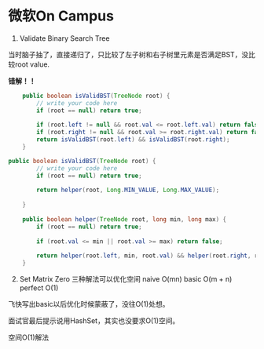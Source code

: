 # 微软On Campus

1. Validate Binary Search Tree

当时脑子抽了，直接递归了，只比较了左子树和右子树里元素是否满足BST，没比较root value.

**错解！！**
```java
    public boolean isValidBST(TreeNode root) {
        // write your code here
        if (root == null) return true;
        
        if (root.left != null && root.val <= root.left.val) return false;
        if (root.right != null && root.val >= root.right.val) return false;
        return isValidBST(root.left) && isValidBST(root.right);
    }
```


```java
public boolean isValidBST(TreeNode root) {
        // write your code here
        if (root == null) return true;
        
        return helper(root, Long.MIN_VALUE, Long.MAX_VALUE);
        
    }
    
    public boolean helper(TreeNode root, long min, long max) {
        if (root == null) return true;
        
        if (root.val <= min || root.val >= max) return false;
        
        return helper(root.left, min, root.val) && helper(root.right, root.val, max);
    }
```

2. Set Matrix Zero
三种解法可以优化空间
naive O(mn)
basic O(m + n)
perfect O(1)

飞快写出basic以后优化时候蒙蔽了，没往O(1)处想。

面试官最后提示说用HashSet，其实也没要求O(1)空间。

空间O(1)解法
